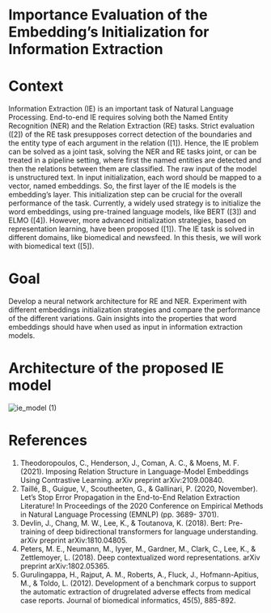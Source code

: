 # Importance Evaluation of the Embedding’s Initialization for Information Extraction

# Context
Information Extraction (IE) is an important task of Natural Language Processing. End-to-end
IE requires solving both the Named Entity Recognition (NER) and the Relation Extraction
(RE) tasks. Strict evaluation ([2]) of the RE task presupposes correct detection of the
boundaries and the entity type of each argument in the relation ([1]). Hence, the IE problem
can be solved as a joint task, solving the NER and RE tasks joint, or can be treated in a
pipeline setting, where first the named entities are detected and then the relations between
them are classified. The raw input of the model is unstructured text. In input initialization,
each word should be mapped to a vector, named embeddings. So, the first layer of the IE
models is the embedding’s layer. This initialization step can be crucial for the overall
performance of the task. Currently, a widely used strategy is to initialize the word
embeddings, using pre-trained language models, like BERT ([3]) and ELMO ([4]). However,
more advanced initialization strategies, based on representation learning, have been proposed
([1]). The IE task is solved in different domains, like biomedical and newsfeed. In this thesis,
we will work with biomedical text ([5]).

# Goal
Develop a neural network architecture for RE and NER. Experiment with different
embeddings initialization strategies and compare the performance of the different
variations. Gain insights into the properties that word embeddings should have when used
as input in information extraction models.

# Architecture of the proposed IE model
![ie_model (1)](https://github.com/panagiotis1994/thesis/assets/16323614/0502b297-06d5-440c-9fdb-2f880c6c437f)


# References
1. Theodoropoulos, C., Henderson, J., Coman, A. C., & Moens, M. F. (2021). Imposing
Relation Structure in Language-Model Embeddings Using Contrastive Learning. arXiv
preprint arXiv:2109.00840.
2. Taillé, B., Guigue, V., Scoutheeten, G., & Gallinari, P. (2020, November). Let’s Stop Error
Propagation in the End-to-End Relation Extraction Literature! In Proceedings of the 2020
Conference on Empirical Methods in Natural Language Processing (EMNLP) (pp. 3689-
3701).
3. Devlin, J., Chang, M. W., Lee, K., & Toutanova, K. (2018). Bert: Pre-training of deep
bidirectional transformers for language understanding. arXiv preprint arXiv:1810.04805.
4. Peters, M. E., Neumann, M., Iyyer, M., Gardner, M., Clark, C., Lee, K., & Zettlemoyer, L.
(2018). Deep contextualized word representations. arXiv preprint arXiv:1802.05365.
5. Gurulingappa, H., Rajput, A. M., Roberts, A., Fluck, J., Hofmann-Apitius, M., & Toldo, L.
(2012). Development of a benchmark corpus to support the automatic extraction of drugrelated
adverse effects from medical case reports. Journal of biomedical informatics, 45(5),
885-892.
